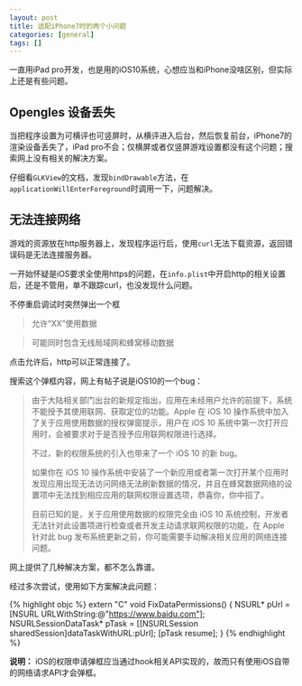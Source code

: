 ```yaml
---
layout: post
title: 适配iPhone7时的两个小问题
categories: [general]
tags: []
---
```


一直用iPad pro开发，也是用的iOS10系统，心想应当和iPhone没啥区别，但实际上还是有些问题。

## Opengles 设备丢失
当把程序设置为可横评也可竖屏时，从横评进入后台，然后恢复前台，iPhone7的渲染设备丢失了，iPad pro不会；仅横屏或者仅竖屏游戏设置都没有这个问题；搜索网上没有相关的解决方案。

仔细看`GLKView`的文档，发现`bindDrawable`方法，在`applicationWillEnterForeground`时调用一下，问题解决。

## 无法连接网络
游戏的资源放在http服务器上，发现程序运行后，使用`curl`无法下载资源，返回错误码是无法连接服务器。

一开始怀疑是iOS要求全使用https的问题，在`info.plist`中开启http的相关设置后，还是不管用，单不跟踪curl，也没发现什么问题。

不停重启调试时突然弹出一个框 

>允许“XX”使用数据

>可能同时包含无线局域网和蜂窝移动数据

点击允许后，http可以正常连接了。

搜索这个弹框内容，网上有帖子说是iOS10的一个bug：
 
> 由于大陆相关部门出台的新规定指出，应用在未经用户允许的前提下，系统不能授予其使用联网、获取定位的功能。Apple 在 iOS 10 操作系统中加入了关于应用使用数据的授权弹窗提示，用户在 iOS 10 系统中第一次打开应用时，会被要求对于是否授予应用联网权限进行选择。
> 
> 不过，新的权限系统的引入也带来了一个 iOS 10 的新 bug。
> 
> 如果你在 iOS 10 操作系统中安装了一个新应用或者第一次打开某个应用时发现应用出现无法访问网络无法刷新数据的情况，并且在蜂窝数据网络的设置项中无法找到相应应用的联网权限设置选项，恭喜你，你中招了。
> 
> 目前已知的是，关于应用使用数据的权限完全由 iOS 10 系统控制，开发者无法针对此设置项进行检查或者开发主动请求联网权限的功能，在 Apple 针对此 bug 发布系统更新之前，你可能需要手动解决相关应用的网络连接问题。

网上提供了几种解决方案，都不怎么靠谱。

经过多次尝试，使用如下方案解决此问题：

{% highlight objc %}
extern "C" void FixDataPermissions()
{
    NSURL* pUrl = [NSURL URLWithString:@"https://www.baidu.com"];
    NSURLSessionDataTask* pTask = [[NSURLSession sharedSession]dataTaskWithURL:pUrl];
    [pTask resume];
}
{% endhighlight %}

**说明：** iOS的权限申请弹框应当通过hook相关API实现的，故而只有使用iOS自带的网络请求API才会弹框。
